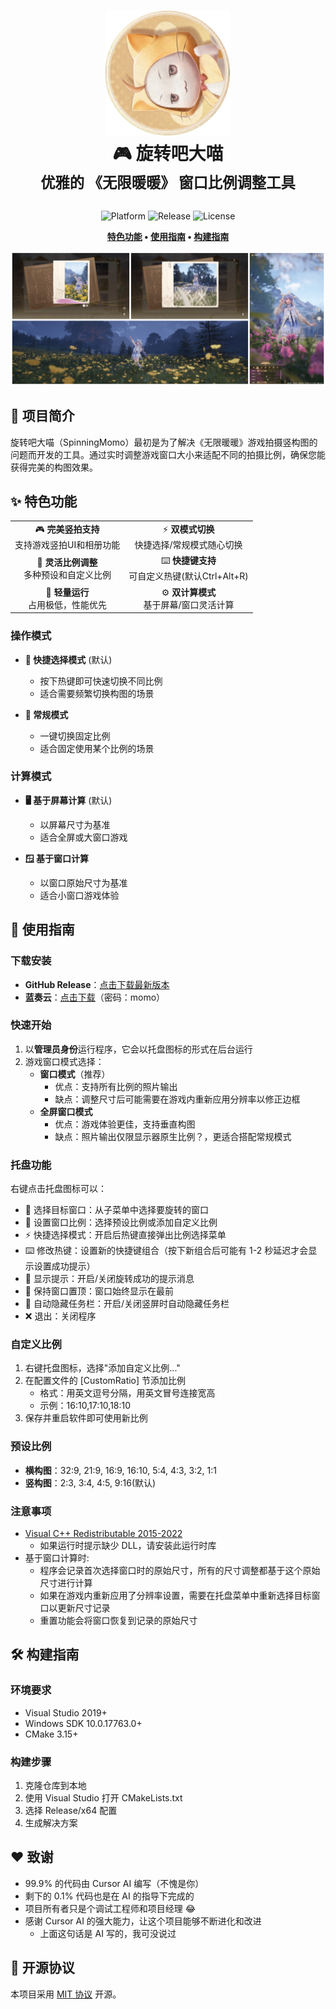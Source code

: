 <div align="center">
  <h1>
    <img src="./docs/logo.png" width="200" alt="SpinningMomo Logo">
    <br/>
    🎮 旋转吧大喵
    <br/>
    <sup>优雅的 《无限暖暖》 窗口比例调整工具</sup>
  </h1>

  <p>
    <img alt="Platform" src="https://img.shields.io/badge/platform-Windows-blue?style=flat-square" />
    <img alt="Release" src="https://img.shields.io/github/v/release/ChanIok/SpinningMomo?style=flat-square&color=brightgreen" />
    <img alt="License" src="https://img.shields.io/badge/license-MIT-orange?style=flat-square" />
  </p>

  <p>
    <b>
      <a href="#✨-特色功能">特色功能</a> •
      <a href="#📖-使用指南">使用指南</a> •
      <a href="#🛠️-构建指南">构建指南</a> 
    </b>
  </p>

  <img src="./docs/README.jpg" alt="Screenshot" >
</div>

## 🎯 项目简介

旋转吧大喵（SpinningMomo）最初是为了解决《无限暖暖》游戏拍摄竖构图的问题而开发的工具。通过实时调整游戏窗口大小来适配不同的拍摄比例，确保您能获得完美的构图效果。

## ✨ 特色功能

<div align="center">
  <table>
    <tr>
      <td align="center">🎮 <b>完美竖拍支持</b><br/>支持游戏竖拍UI和相册功能</td>
      <td align="center">⚡ <b>双模式切换</b><br/>快捷选择/常规模式随心切换</td>
    </tr>
    <tr>
      <td align="center">📐 <b>灵活比例调整</b><br/>多种预设和自定义比例</td>
      <td align="center">⌨️ <b>快捷键支持</b><br/>可自定义热键(默认Ctrl+Alt+R)</td>
    </tr>
    <tr>
      <td align="center">🚀 <b>轻量运行</b><br/>占用极低，性能优先</td>
      <td align="center">⚙️ <b>双计算模式</b><br/>基于屏幕/窗口灵活计算</td>
    </tr>
  </table>
</div>

### 操作模式

- **🔄 快捷选择模式** (默认)
  - 按下热键即可快速切换不同比例
  - 适合需要频繁切换构图的场景

- **📌 常规模式**
  - 一键切换固定比例
  - 适合固定使用某个比例的场景

### 计算模式

- **🖥️ 基于屏幕计算** (默认)
  - 以屏幕尺寸为基准
  - 适合全屏或大窗口游戏

- **🪟 基于窗口计算**
  - 以窗口原始尺寸为基准
  - 适合小窗口游戏体验

## 📖 使用指南

### 下载安装

- **GitHub Release**：[点击下载最新版本](https://github.com/ChanIok/SpinningMomo/releases/latest)
- **蓝奏云**：[点击下载](https://wwf.lanzoul.com/b0sxagp0d)（密码：momo）


### 快速开始

1. 以**管理员身份**运行程序，它会以托盘图标的形式在后台运行
2. 游戏窗口模式选择：
   - **窗口模式**（推荐）
     - 优点：支持所有比例的照片输出
     - 缺点：调整尺寸后可能需要在游戏内重新应用分辨率以修正边框
   - **全屏窗口模式**
     - 优点：游戏体验更佳，支持垂直构图
     - 缺点：照片输出仅限显示器原生比例？，更适合搭配常规模式
     
### 托盘功能

右键点击托盘图标可以：

- 🎯 选择目标窗口：从子菜单中选择要旋转的窗口
- 📐 设置窗口比例：选择预设比例或添加自定义比例
- ⚡ 快捷选择模式：开启后热键直接弹出比例选择菜单
- ⌨️ 修改热键：设置新的快捷键组合（按下新组合后可能有 1-2 秒延迟才会显示设置成功提示）
- 🔔 显示提示：开启/关闭旋转成功的提示消息
- 📌 保持窗口置顶：窗口始终显示在最前
- 🔄 自动隐藏任务栏：开启/关闭竖屏时自动隐藏任务栏
- ❌ 退出：关闭程序

### 自定义比例

1. 右键托盘图标，选择"添加自定义比例..."
2. 在配置文件的 [CustomRatio] 节添加比例
   - 格式：用英文逗号分隔，用英文冒号连接宽高
   - 示例：16:10,17:10,18:10
3. 保存并重启软件即可使用新比例

### 预设比例

- **横构图**：32:9, 21:9, 16:9, 16:10, 5:4, 4:3, 3:2, 1:1
- **竖构图**：2:3, 3:4, 4:5, 9:16(默认)

### 注意事项

- [Visual C++ Redistributable 2015-2022](https://aka.ms/vs/17/release/vc_redist.x64.exe)
  - 如果运行时提示缺少 DLL，请安装此运行时库
- 基于窗口计算时:
  - 程序会记录首次选择窗口时的原始尺寸，所有的尺寸调整都基于这个原始尺寸进行计算
  - 如果在游戏内重新应用了分辨率设置，需要在托盘菜单中重新选择目标窗口以更新尺寸记录
  - 重置功能会将窗口恢复到记录的原始尺寸

## 🛠️ 构建指南

### 环境要求

- Visual Studio 2019+
- Windows SDK 10.0.17763.0+
- CMake 3.15+

### 构建步骤

1. 克隆仓库到本地
2. 使用 Visual Studio 打开 CMakeLists.txt
3. 选择 Release/x64 配置
4. 生成解决方案

## ❤️ 致谢

- 99.9% 的代码由 Cursor AI 编写（不愧是你）
- 剩下的 0.1% 代码也是在 AI 的指导下完成的
- 项目所有者只是个调试工程师和项目经理 😂
- 感谢 Cursor AI 的强大能力，让这个项目能够不断进化和改进
  - 上面这句话是 AI 写的，我可没说过

## 📄 开源协议

本项目采用 [MIT 协议](LICENSE) 开源。
